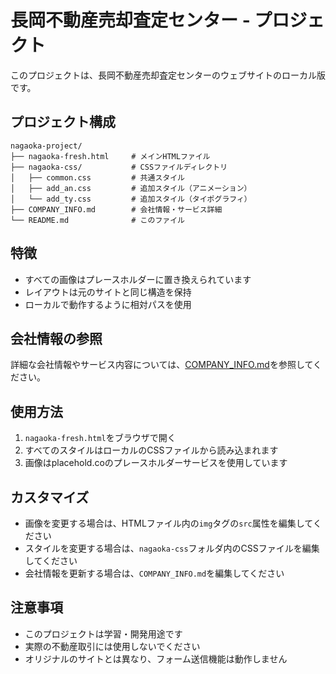# 長岡不動産売却査定センター - プロジェクト

このプロジェクトは、長岡不動産売却査定センターのウェブサイトのローカル版です。

## プロジェクト構成

```
nagaoka-project/
├── nagaoka-fresh.html     # メインHTMLファイル
├── nagaoka-css/           # CSSファイルディレクトリ
│   ├── common.css         # 共通スタイル
│   ├── add_an.css         # 追加スタイル（アニメーション）
│   └── add_ty.css         # 追加スタイル（タイポグラフィ）
├── COMPANY_INFO.md        # 会社情報・サービス詳細
└── README.md              # このファイル

```

## 特徴

- すべての画像はプレースホルダーに置き換えられています
- レイアウトは元のサイトと同じ構造を保持
- ローカルで動作するように相対パスを使用

## 会社情報の参照

詳細な会社情報やサービス内容については、[COMPANY_INFO.md](./COMPANY_INFO.md)を参照してください。

## 使用方法

1. `nagaoka-fresh.html`をブラウザで開く
2. すべてのスタイルはローカルのCSSファイルから読み込まれます
3. 画像はplacehold.coのプレースホルダーサービスを使用しています

## カスタマイズ

- 画像を変更する場合は、HTMLファイル内の`img`タグの`src`属性を編集してください
- スタイルを変更する場合は、`nagaoka-css`フォルダ内のCSSファイルを編集してください
- 会社情報を更新する場合は、`COMPANY_INFO.md`を編集してください

## 注意事項

- このプロジェクトは学習・開発用途です
- 実際の不動産取引には使用しないでください
- オリジナルのサイトとは異なり、フォーム送信機能は動作しません
